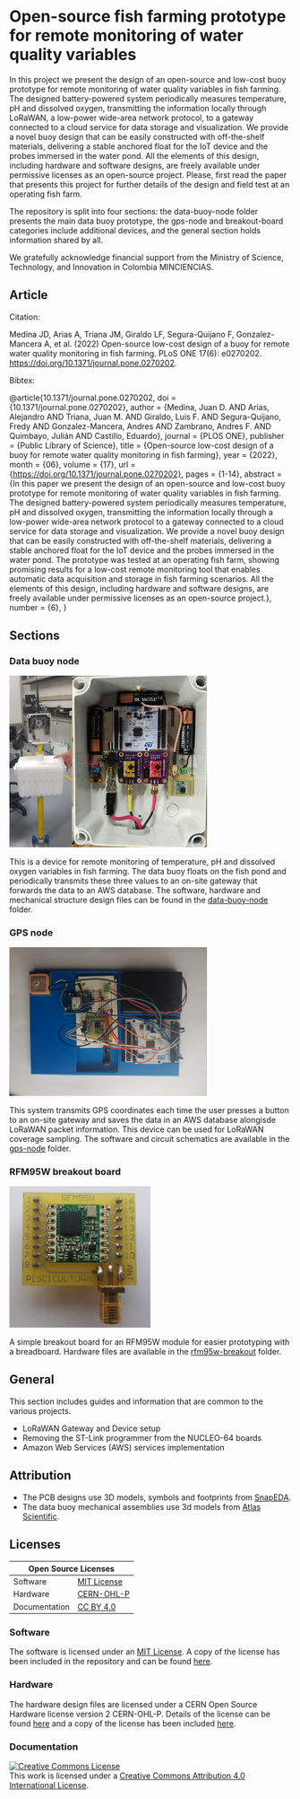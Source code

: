 # Open-source fish farming prototype for remote monitoring of water quality variables

In this project we present the design of an open-source and low-cost buoy prototype for remote monitoring of water quality variables in fish farming. The designed battery-powered system periodically measures temperature, pH and dissolved oxygen, transmitting the information locally through LoRaWAN, a low-power wide-area network protocol, to a gateway connected to a cloud service for data storage and visualization. We provide a novel buoy design that can be easily constructed with off-the-shelf materials, delivering a stable anchored float for the IoT device and the probes immersed in the water pond. All the elements of this design, including hardware and software designs, are freely available under permissive licenses as an open-source project. Please, first read the paper that presents this project for further details of the design and field test at an operating fish farm.

The repository is split into four sections: the data-buoy-node folder presents the main data buoy prototype, the gps-node and breakout-board categories include additional devices, and the general section holds information shared by all.

We gratefully acknowledge financial support from the Ministry of Science, Technology, and Innovation in Colombia MINCIENCIAS.

## Article

Citation:


Medina JD, Arias A, Triana JM, Giraldo LF, Segura-Quijano F, Gonzalez-Mancera A, et al. (2022) Open-source low-cost design of a buoy for remote water quality monitoring in fish farming. PLoS ONE 17(6): e0270202. https://doi.org/10.1371/journal.pone.0270202. 

Bibtex:


@article{10.1371/journal.pone.0270202,
    doi = {10.1371/journal.pone.0270202},
    author = {Medina, Juan D. AND Arias, Alejandro AND Triana, Juan M. AND Giraldo, Luis F. AND Segura-Quijano, Fredy AND Gonzalez-Mancera, Andres AND Zambrano, Andres F. AND Quimbayo, Julián AND Castillo, Eduardo},
    journal = {PLOS ONE},
    publisher = {Public Library of Science},
    title = {Open-source low-cost design of a buoy for remote water quality monitoring in fish farming},
    year = {2022},
    month = {06},
    volume = {17},
    url = {https://doi.org/10.1371/journal.pone.0270202},
    pages = {1-14},
    abstract = {In this paper we present the design of an open-source and low-cost buoy prototype for remote monitoring of water quality variables in fish farming. The designed battery-powered system periodically measures temperature, pH and dissolved oxygen, transmitting the information locally through a low-power wide-area network protocol to a gateway connected to a cloud service for data storage and visualization. We provide a novel buoy design that can be easily constructed with off-the-shelf materials, delivering a stable anchored float for the IoT device and the probes immersed in the water pond. The prototype was tested at an operating fish farm, showing promising results for a low-cost remote monitoring tool that enables automatic data acquisition and storage in fish farming scenarios. All the elements of this design, including hardware and software designs, are freely available under permissive licenses as an open-source project.},
    number = {6},
}

## Sections

### Data buoy node
<p align="left">
   <img src="data-buoy-node/images/assembled.png" width="70%" />
</p>

This is a device for remote monitoring of temperature, pH and dissolved oxygen variables in fish farming. The data buoy floats on the fish pond and periodically transmits these three values to an on-site gateway that forwards the data to an AWS database. The software, hardware and mechanical structure design files can be found in the [data-buoy-node](https://github.com/open-pisciculture/open-source-fish-farming-prototypes/tree/main/data-buoy-node) folder.

### GPS node
<p align="left">
   <img src="gps-node/images/breadboard_circuit.jpeg" width="70%" />
</p>

This system transmits GPS coordinates each time the user presses a button to an on-site gateway and saves the data in an AWS database alongisde LoRaWAN packet information. This device can be used for LoRaWAN coverage sampling. The software and circuit schematics are available in the [gps-node](https://github.com/open-pisciculture/open-source-fish-farming-prototypes/tree/main/gps-node) folder.

### RFM95W breakout board
<p align="left">
   <img src="rfm95w-breakout/images/top.jpg" width="50%"/>
</p>

A simple breakout board for an RFM95W module for easier prototyping with a breadboard. Hardware files are available in the [rfm95w-breakout](https://github.com/open-pisciculture/open-source-fish-farming-prototypes/tree/main/rfm95w-breakout) folder.

## General
This section includes guides and information that are common to the various projects. 

- LoRaWAN Gateway and Device setup
- Removing the ST-Link programmer from the NUCLEO-64 boards
- Amazon Web Services (AWS) services implementation

## Attribution

- The PCB designs use 3D models, symbols and footprints from [SnapEDA](https://www.snapeda.com/).
- The data buoy mechanical assemblies use 3d models from [Atlas Scientific](https://atlas-scientific.com/).

## Licenses

<table>
<thead>
  <tr>
    <th colspan="2">Open Source Licenses</th>
  </tr>
</thead>
<tbody>
  <tr>
    <td>Software</td>
     <td><a href="https://opensource.org/licenses/MIT">MIT License</a></td>
  </tr>
  <tr>
    <td>Hardware</td>
    <td><a href="https://ohwr.org/cern_ohl_p_v2.pdf">CERN-OHL-P</a></td>
  </tr>
  <tr>
    <td>Documentation</td>
    <td><a href="http://creativecommons.org/licenses/by/4.0/">CC BY 4.0</a></td>
  </tr>
</tbody>
</table>

### Software
The software is licensed under an [MIT License](https://opensource.org/licenses/MIT). A copy of the license has been included in the repository and can be found [here](https://github.com/open-pisciculture/temp-open-fish-farming/blob/main/LICENSE-MIT.txt).

### Hardware
The hardware design files are licensed under a CERN Open Source Hardware license version 2 CERN-OHL-P. Details of the license can be found [here](https://ohwr.org/project/cernohl/wikis/Documents/CERN-OHL-version-2) and a copy of the license has been included [here](https://github.com/open-pisciculture/temp-open-fish-farming/blob/main/LICENSE-CERN-OHL-P.txt).

### Documentation
<a rel="license" href="http://creativecommons.org/licenses/by/4.0/"><img alt="Creative Commons License" style="border-width:0" src="https://i.creativecommons.org/l/by/4.0/88x31.png" /></a><br />This work is licensed under a <a rel="license" href="http://creativecommons.org/licenses/by/4.0/">Creative Commons Attribution 4.0 International License</a>.
